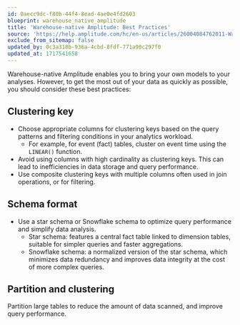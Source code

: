 ```yaml
---
id: 0aecc9dc-f80b-44f4-8ead-4ae0e4fd2603
blueprint: warehouse_native_amplitude
title: 'Warehouse-native Amplitude: Best Practices'
source: 'https://help.amplitude.com/hc/en-us/articles/26004084762011-Warehouse-native-Amplitude-Best-Practices'
exclude_from_sitemap: false
updated_by: 0c3a318b-936a-4cbd-8fdf-771a90c297f0
updated_at: 1717541658
---
```

Warehouse-native Amplitude enables you to bring your own models to your analyses. However, to get the most out of your data as quickly as possible, you should consider these best practices:

## Clustering key

* Choose appropriate columns for clustering keys based on the query patterns and filtering conditions in your analytics workload.
  * For example, for event (fact) tables, cluster on event time using the `LINEAR()` function.
* Avoid using columns with high cardinality as clustering keys. This can lead to inefficiencies in data storage and query performance.
* Use composite clustering keys with multiple columns often used in join operations, or for filtering.

## Schema format

* Use a star schema or Snowflake schema to optimize query performance and simplify data analysis.
    * Star schema: features a central fact table linked to dimension tables, suitable for simpler queries and faster aggregations.
    * Snowflake schema: a normalized version of the star schema, which minimizes data redundancy and improves data integrity at the cost of more complex queries.

## Partition and clustering

Partition large tables to reduce the amount of data scanned, and improve query performance.
